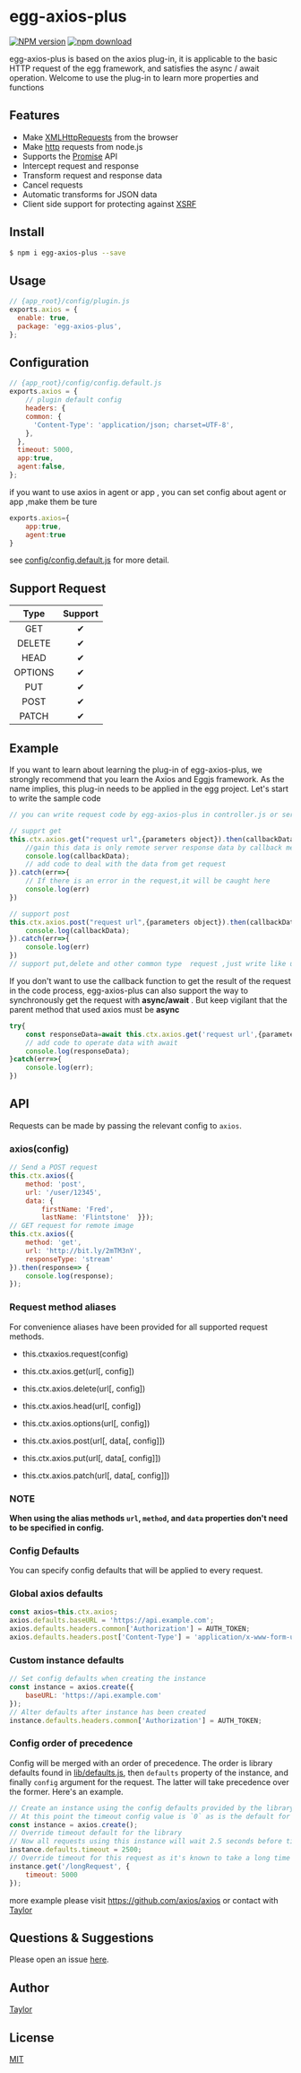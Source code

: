 # egg-axios-plus



[![NPM version][npm-image]][npm-url]
[![npm download][download-image]][download-url]

[npm-image]: https://img.shields.io/npm/v/egg-axios-plus.svg?style=flat-square
[npm-url]: https://npmjs.org/package/egg-axios-plus
[travis-image]: https://img.shields.io/travis/eggjs/egg-axios-plus.svg?style=flat-square
[travis-url]: https://github.com/mmdapl/egg-axios-plus
[codecov-image]: https://img.shields.io/codecov/c/github/eggjs/egg-axios-plus.svg?style=flat-square
[codecov-url]: https://codecov.io/github/eggjs/egg-axios-plus?branch=master
[david-image]: https://img.shields.io/david/eggjs/egg-axios-plus.svg?style=flat-square
[david-url]: https://david-dm.org/eggjs/egg-axios-plus
[snyk-image]: https://snyk.io/test/npm/egg-axios-plus/badge.svg?style=flat-square
[snyk-url]: https://snyk.io/test/npm/egg-axios-plus
[download-image]: https://img.shields.io/npm/dm/egg-axios-plus.svg?style=flat-square
[download-url]: https://npmjs.org/package/egg-axios-plus



egg-axios-plus is based on the axios plug-in, it is applicable to the basic HTTP request of the egg framework, and satisfies the async / await operation. Welcome to use the plug-in to learn more properties and functions



## Features

- Make [XMLHttpRequests](https://developer.mozilla.org/en-US/docs/Web/API/XMLHttpRequest) from the browser
- Make [http](http://nodejs.org/api/http.html) requests from node.js
- Supports the [Promise](https://developer.mozilla.org/en-US/docs/Web/JavaScript/Reference/Global_Objects/Promise) API
- Intercept request and response
- Transform request and response data
- Cancel requests
- Automatic transforms for JSON data
- Client side support for protecting against [XSRF](http://en.wikipedia.org/wiki/Cross-site_request_forgery)



## Install

```bash
$ npm i egg-axios-plus --save
```

## Usage

```js
// {app_root}/config/plugin.js
exports.axios = {
  enable: true,
  package: 'egg-axios-plus',
};
```

## Configuration

```js
// {app_root}/config/config.default.js
exports.axios = {
    // plugin default config
    headers: {
    common: {
      'Content-Type': 'application/json; charset=UTF-8',
    },
  },
  timeout: 5000,
  app:true,
  agent:false,
};
```
if you want to use axios in agent or app , you can set config about agent or app ,make them be ture

```javascript
exports.axios={
    app:true,
    agent:true
}
```

see [config/config.default.js](config/config.default.js) for more detail.

## **Support Request** 

|Type|Support|
|:--:|:--:|
|GET|✔|
|DELETE|✔|
|HEAD|✔|
|OPTIONS|✔|
|PUT|✔|
|POST|✔|
|PATCH|✔|

## Example

If you want to learn about learning the plug-in of egg-axios-plus, we strongly recommend that you learn the Axios and Eggjs framework. As the name implies, this plug-in needs to be applied in the egg project. Let's start to write the sample code

```javascript
// you can write request code by egg-axios-plus in controller.js or service.js

// supprt get
this.ctx.axios.get("request url",{parameters object}).then(callbackData=>{
    //gain this data is only remote server response data by callback method
    console.log(callbackData);
    // add code to deal with the data from get request
}).catch(err=>{
    // If there is an error in the request,it will be caught here
    console.log(err)
})

// support post
this.ctx.axios.post("request url",{parameters object}).then(callbackData=>{
    console.log(callbackData);
}).catch(err=>{
    console.log(err)
})
// support put,delete and other common type  request ,just write like uper code; 
```

If you don't want to use the callback function to get the result of the request in the code process, egg-axios-plus can also support the way to synchronously get the request with **async/await** . But keep vigilant that the parent method that used axios must be **async**

```javascript
try{
    const responseData=await this.ctx.axios.get('request url',{parameters object});
    // add code to operate data with await 
    console.log(responseData);
}catch(err=>{
	console.log(err);
})
```

##  API

Requests can be made by passing the relevant config to `axios`.

### axios(config)

```javascript
// Send a POST request
this.ctx.axios({  
    method: 'post',  
    url: '/user/12345',  
    data: {    
        firstName: 'Fred',    
        lastName: 'Flintstone'  }});
// GET request for remote image
this.ctx.axios({  
    method: 'get',  
    url: 'http://bit.ly/2mTM3nY',  
    responseType: 'stream'
}).then(response=> { 
    console.log(response);
});
```

### Request method aliases

For convenience aliases have been provided for all supported request methods.

- this.ctxaxios.request(config)
- this.ctx.axios.get(url[, config])

- this.ctx.axios.delete(url[, config])

- this.ctx.axios.head(url[, config])

- this.ctx.axios.options(url[, config])

- this.ctx.axios.post(url[, data[, config]])

- this.ctx.axios.put(url[, data[, config]])

- this.ctx.axios.patch(url[, data[, config]])


### **NOTE**

**When using the alias methods `url`, `method`, and `data` properties don't need to be specified in config.**

### Config Defaults

You can specify config defaults that will be applied to every request.

### Global axios defaults

```javascript
const axios=this.ctx.axios;
axios.defaults.baseURL = 'https://api.example.com';
axios.defaults.headers.common['Authorization'] = AUTH_TOKEN;
axios.defaults.headers.post['Content-Type'] = 'application/x-www-form-urlencoded';
```

### Custom instance defaults

```javascript
// Set config defaults when creating the instance
const instance = axios.create({  
    baseURL: 'https://api.example.com'
}); 
// Alter defaults after instance has been created
instance.defaults.headers.common['Authorization'] = AUTH_TOKEN;
```

### Config order of precedence

Config will be merged with an order of precedence. The order is library defaults found in [lib/defaults.js](https://github.com/axios/axios/blob/master/lib/defaults.js#L28), then `defaults` property of the instance, and finally `config` argument for the request. The latter will take precedence over the former. Here's an example.

```javascript
// Create an instance using the config defaults provided by the library
// At this point the timeout config value is `0` as is the default for the library
const instance = axios.create(); 
// Override timeout default for the library
// Now all requests using this instance will wait 2.5 seconds before timing out
instance.defaults.timeout = 2500; 
// Override timeout for this request as it's known to take a long time
instance.get('/longRequest', {  
    timeout: 5000
});
```

more example please visit https://github.com/axios/axios or contact with [Taylor](https://github.com/mmdapl)

## Questions & Suggestions

Please open an issue [here](https://github.com/mmdapl/egg-axios-plus).

## Author

 [Taylor](https://github.com/mmdapl)

## License

[MIT](LICENSE)
